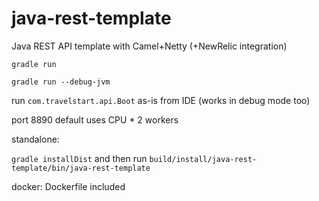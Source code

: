 # java-rest-template
Java REST API template with Camel+Netty (+NewRelic integration)

`gradle run`

`gradle run --debug-jvm`


run `com.travelstart.api.Boot` as-is from IDE (works in debug mode too)


port 8890 default
uses CPU * 2 workers

standalone:

`gradle installDist` and then run `build/install/java-rest-template/bin/java-rest-template` 


docker: Dockerfile included


